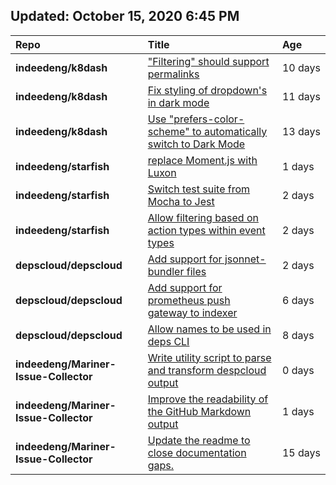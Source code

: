 ## Updated: October 15, 2020 6:45 PM
|**Repo**|**Title**|**Age**|
|:----|:----|:----|
|**indeedeng/k8dash**|["Filtering" should support permalinks](https://github.com/indeedeng/k8dash/issues/153)|10&nbsp;days|
|**indeedeng/k8dash**|[Fix styling of dropdown's in dark mode](https://github.com/indeedeng/k8dash/issues/152)|11&nbsp;days|
|**indeedeng/k8dash**|[Use "prefers-color-scheme" to automatically switch to Dark Mode](https://github.com/indeedeng/k8dash/issues/144)|13&nbsp;days|
|**indeedeng/starfish**|[replace Moment.js with Luxon](https://github.com/indeedeng/starfish/issues/60)|1&nbsp;days|
|**indeedeng/starfish**|[Switch test suite from Mocha to Jest](https://github.com/indeedeng/starfish/issues/59)|2&nbsp;days|
|**indeedeng/starfish**|[Allow filtering based on action types within event types](https://github.com/indeedeng/starfish/issues/58)|2&nbsp;days|
|**depscloud/depscloud**|[Add support for jsonnet-bundler files](https://github.com/depscloud/depscloud/issues/115)|2&nbsp;days|
|**depscloud/depscloud**|[Add support for prometheus push gateway to indexer](https://github.com/depscloud/depscloud/issues/108)|6&nbsp;days|
|**depscloud/depscloud**|[Allow names to be used in deps CLI](https://github.com/depscloud/depscloud/issues/100)|8&nbsp;days|
|**indeedeng/Mariner-Issue-Collector**|[Write utility script to parse and transform despcloud output](https://github.com/indeedeng/Mariner-Issue-Collector/issues/11)|0&nbsp;days|
|**indeedeng/Mariner-Issue-Collector**|[Improve the readability of the GitHub Markdown output](https://github.com/indeedeng/Mariner-Issue-Collector/issues/9)|1&nbsp;days|
|**indeedeng/Mariner-Issue-Collector**|[Update the readme to close documentation gaps.](https://github.com/indeedeng/Mariner-Issue-Collector/issues/2)|15&nbsp;days|